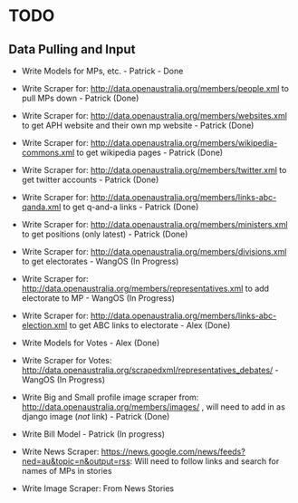 TODO
====

## Data Pulling and Input ##

- Write Models for MPs, etc. - Patrick - Done
- Write Scraper for: http://data.openaustralia.org/members/people.xml to pull MPs down - Patrick (Done)
- Write Scraper for: http://data.openaustralia.org/members/websites.xml to get APH website and their own mp website - Patrick (Done)
- Write Scraper for: http://data.openaustralia.org/members/wikipedia-commons.xml to get wikipedia pages - Patrick (Done)
- Write Scraper for: http://data.openaustralia.org/members/twitter.xml to get twitter accounts - Patrick (Done)
- Write Scraper for: http://data.openaustralia.org/members/links-abc-qanda.xml to get q-and-a links - Patrick (Done)
- Write Scraper for: http://data.openaustralia.org/members/ministers.xml to get positions (only latest) - Patrick (Done)

- Write Scraper for: http://data.openaustralia.org/members/divisions.xml to get electorates - WangOS (In Progress)
- Write Scraper for: http://data.openaustralia.org/members/representatives.xml to add electorate to MP - WangOS (In Progress)
- Write Scraper for: http://data.openaustralia.org/members/links-abc-election.xml to get ABC links to electorate - Alex (Done)



- Write Models for Votes - Alex (Done)
- Write Scraper for Votes: http://data.openaustralia.org/scrapedxml/representatives_debates/ - WangOS (In Progress)

- Write Big and Small profile image scraper from: http://data.openaustralia.org/members/images/ , will need to add in as django image (*not* link) - Patrick (Done)

- Write Bill Model - Patrick (In progress)

- Write News Scraper: https://news.google.com/news/feeds?ned=au&topic=n&output=rss: Will need to follow links and search for names of MPs in stories
- Write Image Scraper: From News Stories
